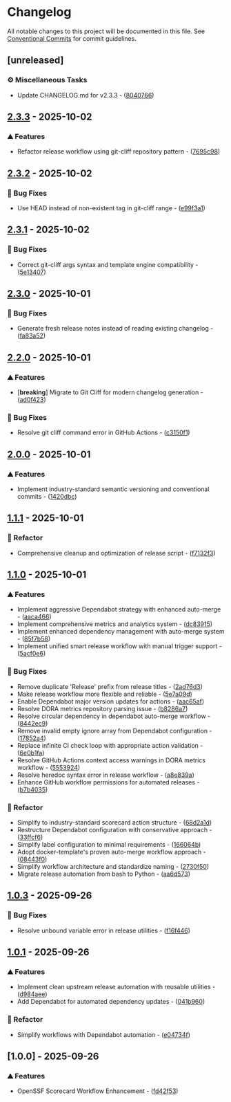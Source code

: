 # Changelog

All notable changes to this project will be documented in this file.
See [Conventional Commits](https://conventionalcommits.org) for commit guidelines.

## [unreleased]

### ⚙️ Miscellaneous Tasks

- Update CHANGELOG.md for v2.3.3 - ([8040766](https://github.com/broadsage/scorecard-action/commit/80407661fc8a8582653e12ab80fe183e57cf18ba))


## [2.3.3](https://github.com/broadsage/scorecard-action/compare/v2.3.2..v2.3.3) - 2025-10-02

### ⛰️  Features

- Refactor release workflow using git-cliff repository pattern - ([7695c98](https://github.com/broadsage/scorecard-action/commit/7695c98af7485a4702dbaa04c402f52223245233))


## [2.3.2](https://github.com/broadsage/scorecard-action/compare/v2.3.1..v2.3.2) - 2025-10-02

### 🐛 Bug Fixes

- Use HEAD instead of non-existent tag in git-cliff range - ([e99f3a1](https://github.com/broadsage/scorecard-action/commit/e99f3a126755e5f55186089d2d30f31ca24e6115))


## [2.3.1](https://github.com/broadsage/scorecard-action/compare/v2.3.0..v2.3.1) - 2025-10-02

### 🐛 Bug Fixes

- Correct git-cliff args syntax and template engine compatibility - ([5e13407](https://github.com/broadsage/scorecard-action/commit/5e13407fa3c5980cb5120576a4adb24be73aac4d))


## [2.3.0](https://github.com/broadsage/scorecard-action/compare/v2.2.0..v2.3.0) - 2025-10-01

### 🐛 Bug Fixes

- Generate fresh release notes instead of reading existing changelog - ([fa83a52](https://github.com/broadsage/scorecard-action/commit/fa83a520e117e9f55b9bf5f8c0d6e3f9d20b2d5a))


## [2.2.0](https://github.com/broadsage/scorecard-action/compare/v2.0.0..v2.2.0) - 2025-10-01

### ⛰️  Features

- [**breaking**] Migrate to Git Cliff for modern changelog generation - ([ad0f423](https://github.com/broadsage/scorecard-action/commit/ad0f42356234e222edcf0cfb70c6b9ce5f5f10f4))

### 🐛 Bug Fixes

- Resolve git cliff command error in GitHub Actions - ([c3150f1](https://github.com/broadsage/scorecard-action/commit/c3150f18df664e2e3f43b93315a6259135b13396))


## [2.0.0](https://github.com/broadsage/scorecard-action/compare/v1.1.1..v2.0.0) - 2025-10-01

### ⛰️  Features

- Implement industry-standard semantic versioning and conventional commits - ([1420dbc](https://github.com/broadsage/scorecard-action/commit/1420dbcb900263d2b2f00a240ea07c02ffdf9ac4))


## [1.1.1](https://github.com/broadsage/scorecard-action/compare/v1.1.0..v1.1.1) - 2025-10-01

### 🚜 Refactor

- Comprehensive cleanup and optimization of release script - ([f7132f3](https://github.com/broadsage/scorecard-action/commit/f7132f34945681ea09e5d81e426a7198d8ecf6bd))


## [1.1.0](https://github.com/broadsage/scorecard-action/compare/v1.0.3..v1.1.0) - 2025-10-01

### ⛰️  Features

- Implement aggressive Dependabot strategy with enhanced auto-merge - ([aaca466](https://github.com/broadsage/scorecard-action/commit/aaca4669d664f2c8b2e8084db27b61f0f8b25538))
- Implement comprehensive metrics and analytics system - ([dc83915](https://github.com/broadsage/scorecard-action/commit/dc839153d99733abda92ae35fd545c0b13384a07))
- Implement enhanced dependency management with auto-merge system - ([85f7b58](https://github.com/broadsage/scorecard-action/commit/85f7b58e90f9231f815619c0cee2698d7fec2e76))
- Implement unified smart release workflow with manual trigger support - ([5acf0e6](https://github.com/broadsage/scorecard-action/commit/5acf0e6f1586e2a36add7d5ced91bba747fadb7a))

### 🐛 Bug Fixes

- Remove duplicate 'Release' prefix from release titles - ([2ad76d3](https://github.com/broadsage/scorecard-action/commit/2ad76d390166ec93ebf8351a6670abfc7d584389))
- Make release workflow more flexible and reliable - ([5e7a09d](https://github.com/broadsage/scorecard-action/commit/5e7a09d18ea2794bd05488558b819060f84df270))
- Enable Dependabot major version updates for actions - ([aac65af](https://github.com/broadsage/scorecard-action/commit/aac65af09566bbc89c42da32ca5bd31c7948f4d3))
- Resolve DORA metrics repository parsing issue - ([b8286a7](https://github.com/broadsage/scorecard-action/commit/b8286a79cd1490b2893006b978153ae9df4f1b6a))
- Resolve circular dependency in dependabot auto-merge workflow - ([8442ec9](https://github.com/broadsage/scorecard-action/commit/8442ec9ec92f27f0fce9e6f1d0ae9d06e3f20b8a))
- Remove invalid empty ignore array from Dependabot configuration - ([17852a4](https://github.com/broadsage/scorecard-action/commit/17852a4516af6c7095577505354af817f3f66229))
- Replace infinite CI check loop with appropriate action validation - ([6e0b1fa](https://github.com/broadsage/scorecard-action/commit/6e0b1fa9785b06a8affc4161722e49b165175a0a))
- Resolve GitHub Actions context access warnings in DORA metrics workflow - ([5553924](https://github.com/broadsage/scorecard-action/commit/5553924b071a07b8e9e1b5954746e9b12750934f))
- Resolve heredoc syntax error in release workflow - ([a8e839a](https://github.com/broadsage/scorecard-action/commit/a8e839a363007835908049e7d35e501946d3953a))
- Enhance GitHub workflow permissions for automated releases - ([b7b4035](https://github.com/broadsage/scorecard-action/commit/b7b40359c43343307f464ea3b19f54f7d8998429))

### 🚜 Refactor

- Simplify to industry-standard scorecard action structure - ([68d2a1d](https://github.com/broadsage/scorecard-action/commit/68d2a1d5fd72da8fe6491382cdde43e24d286aad))
- Restructure Dependabot configuration with conservative approach - ([33ffcf6](https://github.com/broadsage/scorecard-action/commit/33ffcf67315d4341ee8075df2aa5069bd7941fb6))
- Simplify label configuration to minimal requirements - ([166064b](https://github.com/broadsage/scorecard-action/commit/166064b43547052c187947fb00f9a86c2139110d))
- Adopt docker-template's proven auto-merge workflow approach - ([08443f0](https://github.com/broadsage/scorecard-action/commit/08443f041f6b5c01891fd050ba6263879f69353a))
- Simplify workflow architecture and standardize naming - ([2730f50](https://github.com/broadsage/scorecard-action/commit/2730f507bd67ccd492bd5888ec1d8409af70ff55))
- Migrate release automation from bash to Python - ([aa6d573](https://github.com/broadsage/scorecard-action/commit/aa6d573ce958a503b2323b34a893d4216e7d3cd8))


## [1.0.3](https://github.com/broadsage/scorecard-action/compare/v1.0.1..v1.0.3) - 2025-09-26

### 🐛 Bug Fixes

- Resolve unbound variable error in release utilities - ([f16f446](https://github.com/broadsage/scorecard-action/commit/f16f446fccb2f319c2aa8c6104db791fd35f25e8))


## [1.0.1](https://github.com/broadsage/scorecard-action/compare/v1.0.0..v1.0.1) - 2025-09-26

### ⛰️  Features

- Implement clean upstream release automation with reusable utilities - ([d984aee](https://github.com/broadsage/scorecard-action/commit/d984aee64316072a5b66ccb1362334593d8d4de5))
- Add Dependabot for automated dependency updates - ([041b960](https://github.com/broadsage/scorecard-action/commit/041b9602c85b7dc3564ca114d31e960c92426b56))

### 🚜 Refactor

- Simplify workflows with Dependabot automation - ([e04734f](https://github.com/broadsage/scorecard-action/commit/e04734fcb6cc39228855dc4d1110d09ff2dbe9f8))


## [1.0.0] - 2025-09-26

### ⛰️  Features

- OpenSSF Scorecard Workflow Enhancement - ([fd42f53](https://github.com/broadsage/scorecard-action/commit/fd42f53b84321243532ed685dff08d4736374e3a))


<!-- generated by git-cliff -->
